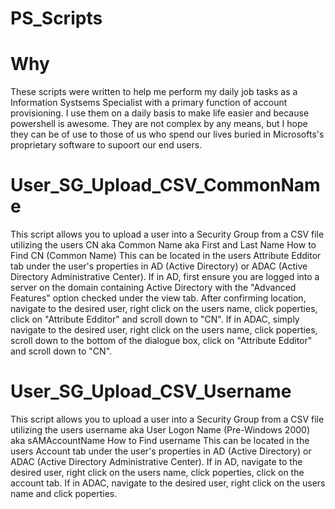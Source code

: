 # PS_Scripts

# Why
These scripts were written to help me perform my daily job tasks as a Information Systsems Specialist with a primary function of account provisioning. 
I use them on a daily basis to make life easier and because powershell is awesome. 
They are not complex by any means, but I hope they can be of use to those of us who spend our lives buried in Microsofts's proprietary software to supoort our end users. 


# User_SG_Upload_CSV_CommonName
This script allows you to upload a user into a Security Group from a CSV file utilizing the users CN aka Common Name aka First and Last Name 
  How to Find CN (Common Name)
  This can be located in the users Attribute Edditor tab under the user's properties in AD (Active Directory) or ADAC (Active Directory Administrative Center).
  If in AD, first ensure you are logged into a server on the domain containing Active Directory with the "Advanced Features" option checked under the view tab. After confirming location, navigate to the desired user, right click on the users name, click poperties, click on "Attribute Edditor" and scroll down to "CN".
  If in ADAC, simply navigate to the desired user, right click on the users name, click poperties, scroll down to the bottom of the dialogue box, click on "Attribute Edditor" and scroll down to "CN".


# User_SG_Upload_CSV_Username
This script allows you to upload a user into a Security Group from a CSV file utilizing the users username aka User Logon Name (Pre-Windows 2000) aka sAMAccountName
  How to Find username
  This can be located in the users Account tab under the user's properties in AD (Active Directory) or ADAC (Active Directory Administrative Center).
  If in AD, navigate to the desired user, right click on the users name, click poperties, click on the account tab. 
  If in ADAC, navigate to the desired user, right click on the users name and click poperties.
   
